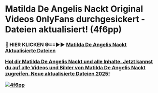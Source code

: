 # Matilda De Angelis Nackt Original Videos 0nlyFans durchgesickert - Dateien aktualisiert! (4f6pp)

<h3>🔴 HIER KLICKEN 🌐==►► <a href="https://tinyurl.com/h6vf6nb8" rel="nofollow">Matilda De Angelis Nackt Aktualisierte Dateien

Hol dir Matilda De Angelis Nackt und alle Inhalte. Jetzt kannst du auf alle Videos und Bilder von Matilda De Angelis Nackt zugreifen. Neue aktualisierte Dateien 2025!

[![4f6pp](https://i.imgur.com/sD4kR3V.gif)](https://tinyurl.com/h6vf6nb8)
